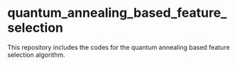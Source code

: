# quantum_annealing_based_feature_selection
This repository includes the codes for the quantum annealing based feature selection algorithm.


